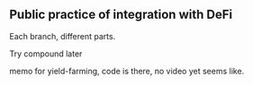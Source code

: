 ## Public practice of integration with DeFi

<p>Each branch, different parts.</p>

<p>Try compound later</p>

<p>memo for yield-farming, code is there, no video yet seems like.</p>

